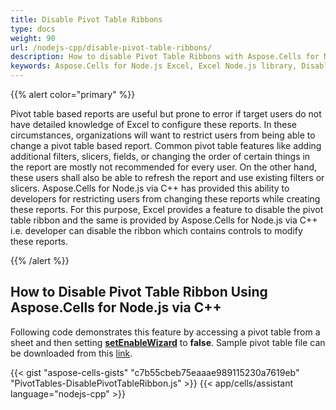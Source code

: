 ```yaml
---
title: Disable Pivot Table Ribbons
type: docs
weight: 90
url: /nodejs-cpp/disable-pivot-table-ribbons/
description: How to disable Pivot Table Ribbons with Aspose.Cells for Node.js via C++.
keywords: Aspose.Cells for Node.js Excel, Excel Node.js library, Disable Pivot Table Ribbons Using Aspose.Cells for Node.js via C++ Excel Library.
---
```


{{% alert color="primary" %}}

Pivot table based reports are useful but prone to error if target users do not have detailed knowledge of Excel to configure these reports. In these circumstances, organizations will want to restrict users from being able to change a pivot table based report. Common pivot table features like adding additional filters, slicers, fields, or changing the order of certain things in the report are mostly not recommended for every user. On the other hand, these users shall also be able to refresh the report and use existing filters or slicers. Aspose.Cells for Node.js via C++ has provided this ability to developers for restricting users from changing these reports while creating these reports. For this purpose, Excel provides a feature to disable the pivot table ribbon and the same is provided by Aspose.Cells for Node.js via C++ i.e. developer can disable the ribbon which contains controls to modify these reports.

{{% /alert %}}

## **How to Disable Pivot Table Ribbon Using Aspose.Cells for Node.js via C++**

Following code demonstrates this feature by accessing a pivot table from a sheet and then setting [**setEnableWizard**](https://reference.aspose.com/cells/nodejs-cpp/pivottable/#setEnableWizard-boolean-) to **false**. Sample pivot table file can be downloaded from this [link](pivot_table_test.xlsx).

{{< gist "aspose-cells-gists" "c7b55cbeb75eaaae989115230a7619eb" "PivotTables-DisablePivotTableRibbon.js" >}}
{{< app/cells/assistant language="nodejs-cpp" >}}